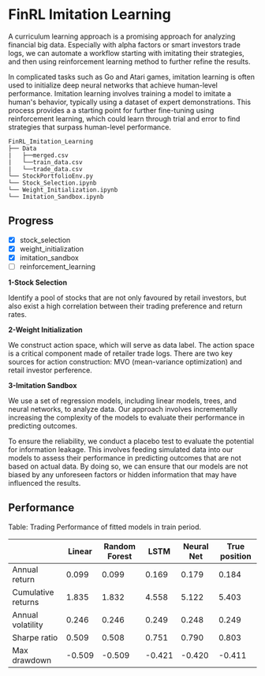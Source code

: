 # FinRL Imitation Learning

A curriculum learning approach is a promising approach for analyzing financial big data. Especially with alpha factors or smart investors trade logs, we can automate a workflow starting with imitating their strategies, and then using reinforcement learning method to further refine the results.

In complicated tasks such as Go and Atari games, imitation learning is often used to initialize deep neural networks that achieve human-level performance. Imitation learning involves training a model to imitate a human's behavior, typically using a dataset of expert demonstrations. This process provides a a starting point for further fine-tuning using reinforcement learning, which could learn through trial and error to find strategies that surpass human-level performance.

```
FinRL_Imitation_Learning
├── Data
|   ├──merged.csv
|   └──train_data.csv
|   └──trade_data.csv
└── StockPortfolioEnv.py
└── Stock_Selection.ipynb
└── Weight_Initialization.ipynb
└── Imitation_Sandbox.ipynb

```

## Progress
- [x] stock_selection
- [x] weight_initialization
- [x] imitation_sandbox
- [ ] reinforcement_learning

**1-Stock Selection**

Identify a pool of stocks that are not only favoured by retail investors, but also exist a high correlation between their trading preference and return rates. 

**2-Weight Initialization**

We construct action space, which will serve as data label. The action space is a critical component made of retailer trade logs. There are two key sources for action construction: MVO (mean-variance optimization) and retail investor perference.

**3-Imitation Sandbox**

We use a set of regression models, including linear models, trees, and neural networks, to analyze data. Our approach involves incrementally increasing the complexity of the models to evaluate their performance in predicting outcomes.

To ensure the reliability, we conduct a placebo test to evaluate the potential for information leakage. This involves feeding simulated data into our models to assess their performance in predicting outcomes that are not based on actual data. By doing so, we can ensure that our models are not biased by any unforeseen factors or hidden information that may have influenced the results.


## Performance
Table: Trading Performance of fitted models in train period.

|                | Linear | Random Forest | LSTM  | Neural Net | True position |
|----------------|--------|---------------|-------|------------|---------------------|
| Annual return  | 0.099  | 0.099         | 0.169 | 0.179      | 0.184               |
| Cumulative returns | 1.835  | 1.832         | 4.558 | 5.122      | 5.403               |
| Annual volatility | 0.246  | 0.246         | 0.249 | 0.248      | 0.249               |
| Sharpe ratio   | 0.509  | 0.508         | 0.751 | 0.790      | 0.803               |
| Max drawdown   | -0.509 | -0.509        | -0.421| -0.420     | -0.411              |
